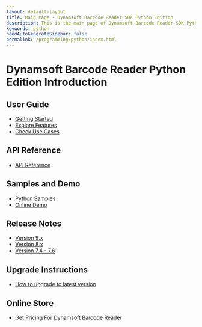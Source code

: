 ```yaml
---
layout: default-layout
title: Main Page - Dynamsoft Barcode Reader SDK Python Edition
description: This is the main page of Dynamsoft Barcode Reader SDK Python Edition.
keywords: python
needAutoGenerateSidebar: false
permalink: /programming/python/index.html
---
```



# Dynamsoft Barcode Reader Python Edition Introduction

## User Guide

- [Getting Started](user-guide.md)
- [Explore Features](user-guide/explore-features/index.md)
- [Check Use Cases](user-guide/use-cases/index.md)

## API Reference

- [API Reference](api-reference/index.md)

## Samples and Demo

- <a href="https://github.com/Dynamsoft/barcode-reader-python-samples" target="_blank">Python Samples</a>
- <a href="https://demo.dynamsoft.com/barcode-reader/" target="_blank">Online Demo</a>

## Release Notes

- [Version 9.x](release-notes/python-9.md)
- [Version 8.x](release-notes/python-8.md)
- [Version 7.4 - 7.6](release-notes/python-7.md)

## Upgrade Instructions

- [How to upgrade to latest version](upgrade-instruction.md)

## Online Store

- <a href="https://www.dynamsoft.com/store/dynamsoft-barcode-reader/#desktop" target="_blank">Get Pricing For Dynamsoft Barcode Reader</a>
